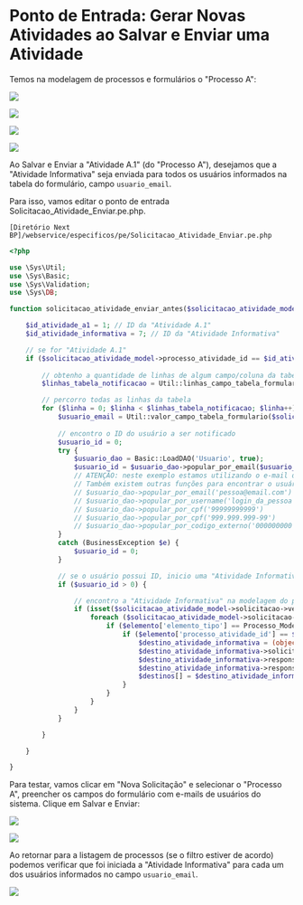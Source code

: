 # Ponto de Entrada: Gerar Novas Atividades ao Salvar e Enviar uma Atividade

Temos na modelagem de processos e formulários o "Processo A":

![]([PATH_IMG]/dev_pe_atividade_informativa_modelagem_processo.png)

![]([PATH_IMG]/dev_pe_atividade_informativa_modelagem_processo_a1.png)

![]([PATH_IMG]/dev_pe_atividade_informativa_modelagem_formulario.png)

![]([PATH_IMG]/dev_pe_atividade_informativa_modelagem_tabela.png)

Ao Salvar e Enviar a "Atividade A.1" (do "Processo A"), desejamos que a "Atividade Informativa" seja enviada para todos os usuários informados na tabela do formulário, campo `usuario_email`.

Para isso, vamos editar o ponto de entrada Solicitacao_Atividade_Enviar.pe.php.

`[Diretório Next BP]/webservice/especificos/pe/Solicitacao_Atividade_Enviar.pe.php`

```php
<?php

use \Sys\Util;
use \Sys\Basic;
use \Sys\Validation;
use \Sys\DB;

function solicitacao_atividade_enviar_antes($solicitacao_atividade_model, $anexos=null, $acao=null, &$destinos=null) {

	$id_atividade_a1 = 1; // ID da "Atividade A.1"
	$id_atividade_informativa = 7; // ID da "Atividade Informativa"

	// se for "Atividade A.1"
	if ($solicitacao_atividade_model->processo_atividade_id == $id_atividade_a1) {
		
		// obtenho a quantidade de linhas de algum campo/coluna da tabela (pode ser qualquer um)
		$linhas_tabela_notificacao = Util::linhas_campo_tabela_formulario($solicitacao_atividade_model->formulario, 'usuario_email');

		// percorro todas as linhas da tabela
		for ($linha = 0; $linha < $linhas_tabela_notificacao; $linha++) {
			$usuario_email = Util::valor_campo_tabela_formulario($solicitacao_atividade_model->formulario, 'usuario_email', $linha);
			
			// encontro o ID do usuário a ser notificado
			$usuario_id = 0;
			try {
				$usuario_dao = Basic::LoadDAO('Usuario', true);
				$usuario_id = $usuario_dao->popular_por_email($usuario_email)->id;
				// ATENÇÃO: neste exemplo estamos utilizando o e-mail do usuário para encontrar o ID dele no Next BP
				// Também existem outras funções para encontrar o usuário, exemplo:
				// $usuario_dao->popular_por_email('pessoa@email.com')
				// $usuario_dao->popular_por_username('login_da_pessoa')
				// $usuario_dao->popular_por_cpf('99999999999')
				// $usuario_dao->popular_por_cpf('999.999.999-99')
				// $usuario_dao->popular_por_codigo_externo('000000000')
			}
			catch (BusinessException $e) {
				$usuario_id = 0;
			}

			// se o usuário possui ID, inicio uma "Atividade Informativa" definindo ele como responsável
			if ($usuario_id > 0) {

				// encontro a "Atividade Informativa" na modelagem do processo e adiciono ela aos $destinos
				if (isset($solicitacao_atividade_model->solicitacao->versao_processo->elementos)) {
					foreach ($solicitacao_atividade_model->solicitacao->versao_processo->elementos as $elemento_key => $elemento) {
						if ($elemento['elemento_tipo'] == Processo_Model::PROCESSO_ELEMENTO_TIPO_ATIVIDADE) {
							if ($elemento['processo_atividade_id'] == $id_atividade_informativa) {
								$destino_atividade_informativa = (object)$elemento;
								$destino_atividade_informativa->solicitante_responsavel = false;
								$destino_atividade_informativa->responsavel_obrigatorio = true;
								$destino_atividade_informativa->responsavel_id = $usuario_id;
								$destinos[] = $destino_atividade_informativa;
							}
						}
					}
				}
			}

		}

	}

}
```

Para testar, vamos clicar em "Nova Solicitação" e selecionar o "Processo A", preencher os campos do formulário com e-mails de usuários do sistema. Clique em Salvar e Enviar:

![]([PATH_IMG]/dev_pe_atividade_informativa_atividade_a1.png)

![]([PATH_IMG]/dev_pe_atividade_informativa_atividade_a1_enviar.png)

Ao retornar para a listagem de processos (se o filtro estiver de acordo) podemos verificar que foi iniciada a "Atividade Informativa" para cada um dos usuários informados no campo `usuario_email`.

![]([PATH_IMG]/dev_pe_atividade_informativa_listagem.png)